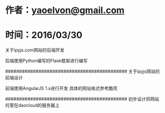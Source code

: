# 作者：yaoelvon@gmail.com
# 时间：2016/03/30


关于ipyjs.com网站的后端开发

后端使用Python编写的Flask框架进行编写

############################################
关于ipyjs网站的前端设计

前端使用AngularJS 1.x进行开发
具体的网站格式参考酷壳

############################################
初步设计将网站托管在daocloud的服务器上
